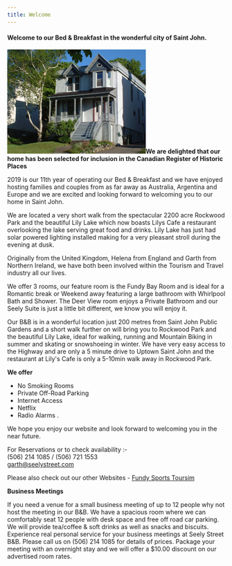 ```yaml
---
title: Welcome
---
```


#### Welcome to our Bed & Breakfast in the wonderful city of Saint John. ####

![our house](welcome.jpg)**We are delighted that our home has been selected for inclusion in the Canadian Register of Historic Places**

2019 is our 11th year of operating our Bed & Breakfast and we have enjoyed hosting families and couples from as far away as Australia, Argentina and Europe and we are excited and looking forward to welcoming you to our home in Saint John.

We are located a very short walk from the spectacular 2200 acre Rockwood Park and the beautiful Lily Lake which now boasts Lilys Cafe a restaurant overlooking the lake serving great food and drinks. Lily Lake has just had solar powered lighting installed making for a very pleasant stroll during the evening at dusk.

Originally from the United Kingdom, Helena from England and Garth from Northern Ireland, we have both been  involved within the Tourism and Travel industry all our lives.

We offer 3 rooms, our feature room is the Fundy Bay Room and is ideal for a Romantic break or Weekend away featuring a large bathroom with Whirlpool Bath and Shower.  The Deer View room enjoys a Private Bathroom and our Seely Suite is just a little bit different, we know you will enjoy it.

Our B&B is in a wonderful location just 200 metres from Saint John Public Gardens and a short walk further on will bring you to Rockwood Park and the beautiful Lily Lake, ideal for walking, running and Mountain Biking in summer and skating or snowshoeing in winter. We have very easy access to the Highway and are only a 5 minute drive to Uptown Saint John and the restaurant at Lily's Cafe is only a 5-10min walk away in Rockwood Park.

**We offer**

* No Smoking Rooms
* Private Off-Road Parking
* Internet Access
* Netflix
* Radio Alarms                                       .

We hope you enjoy our website and look forward to welcoming you in the near future.

For Reservations or to check availability :-  
<i data-feather="phone"></i> (506) 214 1085 / (506) 721 1553  
<i data-feather="mail"></i> <garth@seelystreet.com>

Please also check out our other Websites - [Fundy Sports Toursim](http://fundysportstourism.com)

**Business Meetings**

If you need a venue for a small business meeting of up to 12 people why not host the meeting in our B&B. We have a spacious room where we can comfortably seat 12 people with desk space and free off road car parking. We will provide tea/coffee & soft drinks as well as snacks and biscuits. Experience real personal service for your business meetings at Seely Street B&B. Please call us on (506) 214 1085 for details of prices. Package your meeting with an overnight stay and we will offer a $10.00 discount on our advertised room rates.

